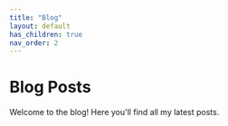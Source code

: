 ```yaml
---
title: "Blog"
layout: default
has_children: true
nav_order: 2
---
```


# Blog Posts

Welcome to the blog! Here you'll find all my latest posts.